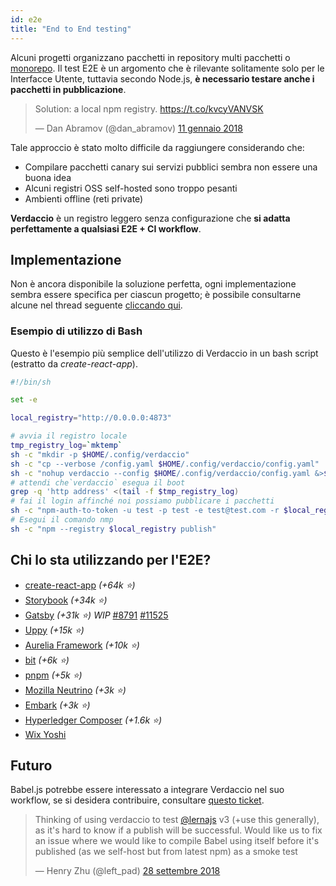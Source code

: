 ```yaml
---
id: e2e
title: "End to End testing"
---
```


Alcuni progetti organizzano pacchetti in repository multi pacchetti o [monorepo](https://github.com/babel/babel/blob/master/doc/design/monorepo.md). Il test E2E è un argomento che è rilevante solitamente solo per le Interfacce Utente, tuttavia secondo Node.js, **è necessario testare anche i pacchetti in pubblicazione**.

<blockquote class="twitter-tweet" data-lang="en"><p lang="en" dir="ltr">Solution: a local npm registry. <a href="https://t.co/kvcyVANVSK">https://t.co/kvcyVANVSK</a></p>&mdash; Dan Abramov (@dan_abramov) <a href="https://twitter.com/dan_abramov/status/951427674844680192?ref_src=twsrc%5Etfw">11 gennaio 2018</a></blockquote>

<script async src="https://platform.twitter.com/widgets.js" charset="utf-8"></script>

Tale approccio è stato molto difficile da raggiungere considerando che:

* Compilare pacchetti canary sui servizi pubblici sembra non essere una buona idea
* Alcuni registri OSS self-hosted sono troppo pesanti
* Ambienti offline (reti private)

**Verdaccio** è un registro leggero senza configurazione che **si adatta perfettamente a qualsiasi E2E + CI workflow**.

## Implementazione

Non è ancora disponibile la soluzione perfetta, ogni implementazione sembra essere specifica per ciascun progetto; è possibile consultarne alcune nel thread seguente [cliccando qui](https://stackoverflow.com/a/50222427/308341).

### Esempio di utilizzo di Bash

Questo è l'esempio più semplice dell'utilizzo di Verdaccio in un bash script (estratto da *create-react-app*).

```bash
#!/bin/sh

set -e

local_registry="http://0.0.0.0:4873"

# avvia il registro locale
tmp_registry_log=`mktemp`
sh -c "mkdir -p $HOME/.config/verdaccio"
sh -c "cp --verbose /config.yaml $HOME/.config/verdaccio/config.yaml"
sh -c "nohup verdaccio --config $HOME/.config/verdaccio/config.yaml &>$tmp_registry_log &"
# attendi che`verdaccio` esegua il boot
grep -q 'http address' <(tail -f $tmp_registry_log)
# fai il login affinché noi possiamo pubblicare i pacchetti 
sh -c "npm-auth-to-token -u test -p test -e test@test.com -r $local_registry"
# Esegui il comando nmp 
sh -c "npm --registry $local_registry publish"
```

## Chi lo sta utilizzando per l'E2E?

* [create-react-app](https://github.com/facebook/create-react-app/blob/master/CONTRIBUTING.md#contributing-to-e2e-end-to-end-tests) *(+64k ⭐️)*
* [Storybook](https://github.com/storybooks/storybook) *(+34k ⭐️)*
* [Gatsby](https://github.com/gatsbyjs/gatsby) *(+31k ⭐️) WIP* [#8791](https://github.com/gatsbyjs/gatsby/pull/8791) [#11525](https://github.com/gatsbyjs/gatsby/pull/11525)
* [Uppy](https://github.com/transloadit/uppy) *(+15k ⭐️)*
* [Aurelia Framework](https://github.com/aurelia) *(+10k ⭐️)*
* [bit](https://github.com/teambit/bit) *(+6k ⭐️)*
* [pnpm](https://github.com/pnpm/pnpm) *(+5k ⭐️)*
* [Mozilla Neutrino](https://github.com/neutrinojs/neutrino) *(+3k ⭐️)*
* [Embark](https://embark.status.im/) *(+3k ⭐️)*
* [Hyperledger Composer](https://github.com/hyperledger/composer) *(+1.6k ⭐️)*
* [Wix Yoshi](https://github.com/wix/yoshi)

## Futuro

Babel.js potrebbe essere interessato a integrare Verdaccio nel suo workflow, se si desidera contribuire, consultare [questo ticket](https://github.com/babel/babel/issues/6134).

<blockquote class="twitter-tweet" data-lang="en"><p lang="en" dir="ltr">Thinking of using verdaccio to test <a href="https://twitter.com/lernajs?ref_src=twsrc%5Etfw">@lernajs</a> v3 (+use this generally), as it&#39;s hard to know if a publish will be successful. Would like us to fix an issue where we would like to compile Babel using itself before it&#39;s published (as we self-host but from latest npm) as a smoke test</p>&mdash; Henry Zhu (@left_pad) <a href="https://twitter.com/left_pad/status/1045770889051164672?ref_src=twsrc%5Etfw">28 settembre 2018</a></blockquote>

<script async src="https://platform.twitter.com/widgets.js" charset="utf-8"></script>
